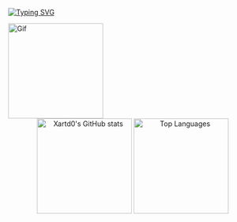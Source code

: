 <a href="https://git.io/typing-svg"><img src="https://readme-typing-svg.demolab.com?font=Fira+Code&size=25&pause=1000&color=9E1615&center=true&vCenter=true&random=false&width=435&lines=Xartd0+%2F+Pavel;Software+Developer" alt="Typing SVG" /></a>

<img align="center" src="https://i.pinimg.com/originals/d5/b7/9a/d5b79a59329e7456dd3e7e0cf4c04a89.gif" alt="Gif" height="192px"/>

<div align="center">
   <img src="https://github-readme-stats.vercel.app/api?username=xartd0&show_icons=true&bg_color=090705&border_color=490b0b&text_color=ffffff&icon_color=700f10&title_color=ffffff" alt="Xartd0's GitHub stats" height="192px">
  <a href="https://github.com/anuraghazra/github-readme-stats">
    <img src="https://github-readme-stats.vercel.app/api/top-langs/?username=xartd0&show_icons=true&bg_color=090705&border_color=490b0b&text_color=ffffff&icon_color=700f10&title_color=ffffff&layout=compact" alt="Top Languages" height="192px">
  </a>
</div>



